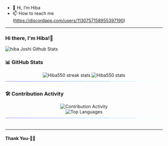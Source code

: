 - 👋 Hi, I’m Hiba
- 📫 How to reach me (https://discordapp.com/users/1130757158955397190)

************

### Hi there, I'm Hiba!👋


![hiba Joshi Github Stats](https://github-readme-stats.vercel.app/api?username=Hiba550&show_icons=true&title_color=fff&icon_color=79ff97&text_color=9f9f9f&bg_color=151515)
### 📊 GitHub Stats

<div align="center">
    <img width="400" height="200" src="https://github-readme-streak-stats.herokuapp.com/?user=HIba550&count_private=true&theme=react&border_radius=10&background=1F2937&stroke=000000&ring=10B981&fire=F59E0B&currStreakLabel=E5E7EB&sideNums=10B981&currStreakNum=3B82F6&dates=9CA3AF&sideLabels=F3F4F6" alt="Hiba550 streak stats"/>
    <img width="400" height="200" src="https://github-readme-stats.vercel.app/api?username=Hiba550&count_private=true&show_icons=true&theme=react&border_radius=10&background=1F2937&icon_color=3B82F6&title_color=10B981&text_color=9CA3AF" alt="Hiba550 stats"/>
</div>

<img src="https://github.com/c2-tlhah/c2-tlhah/blob/main/2nd%20arrow.gif">

### 🛠️ Contribution Activity

<div align="center">
    <img width="1000" height="200" src="https://github-profile-summary-cards.vercel.app/api/cards/profile-details?username=Hiba550&theme=vue&background=1F2937" alt="Contribution Activity"/>
    <br/>
    <img width="400" height="200" src="https://github-readme-stats.vercel.app/api/top-langs?username=Hiba550&show_icons=true&locale=en&layout=compact&theme=react&border_radius=10&background=1F2937&title_color=10B981&text_color=9CA3AF" alt="Top Languages"/>
</div>

<img src="https://github.com/c2-tlhah/c2-tlhah/blob/main/2nd%20arrow.gif">
<br />

<br />

***********************************

#### Thank You-🙏🏼

